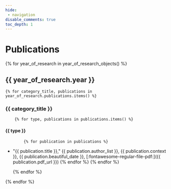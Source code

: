 ```yaml
---
hide:
 - navigation
disable_comments: true
toc_depth: 1
---
```


# Publications

{% for year_of_research in year_of_research_objects() %}
## {{ year_of_research.year }}

    {% for category_title, publications in year_of_research.publications.items() %}

### {{ category_title }}

        {% for type, publications in publications.items() %}
#### {{ type }}

            {% for publication in publications %}
- "{{ publication.title }}," {{ publication.author_list }}, {{ publication.context }}, {{ publication.beautiful_date }}, [:fontawesome-regular-file-pdf:]({{ publication.pdf_url }})
            {% endfor %}
        {% endfor %}


    {% endfor %}

{% endfor %}